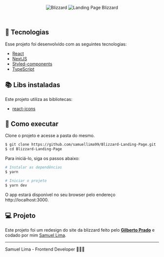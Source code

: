 <p align="center">
  <img src="/assets/logo.png" alt="Blizzard" />
  
  <img src="/assets/github-banner.png" alt="Landing Page Blizzard">

</p>

<br>

## 🧪 Tecnologias

Esse projeto foi desenvolvido com as seguintes tecnologias:

- [React](https://reactjs.org)
- [NextJS](https://nextjs.org/)
- [Styled-components](https://styled-components.com/)
- [TypeScript](https://www.typescriptlang.org/)

## 📚 Libs instaladas

Este projeto utiliza as bibliotecas:

- [react-icons](https://react-icons.github.io/react-icons/?name=md)

## 🚀 Como executar

Clone o projeto e acesse a pasta do mesmo.

```bash
$ git clone https://github.com/samuellima99/Blizzard-Landing-Page.git
$ cd Blizzard-Landing-Page
```

Para iniciá-lo, siga os passos abaixo:

```bash
# Instalar as dependências
$ yarn

# Iniciar o projeto
$ yarn dev
```

O app estará disponível no seu browser pelo endereço http://localhost:3000.

## 💻 Projeto

Este projeto foi um redesign do site da blizzard feito pelo **[Gilberto Prado](https://www.linkedin.com/in/gilberto-insanydesign/)** e codado por mim [Samuel Lima](https://www.linkedin.com/in/samuel-lima-220658163/).

---

Samuel Lima - Frontend Developer 🤟🏻🚀
